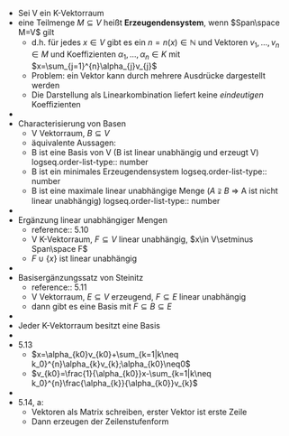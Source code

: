 - Sei V ein K-Vektorraum
- eine Teilmenge $M\subseteq V$ heißt **Erzeugendensystem**, wenn $Span\space M=V$ gilt
	- d.h. für jedes $x\in V$ gibt es ein $n=n(x)\in\mathbb{N}$ und Vektoren $v_1,...,v_{n}\in M$ und Koeffizienten $\alpha_1,...,\alpha_{n}\in K$ mit $x=\sum_{j=1}^{n}\alpha_{j}v_{j}$
	- Problem: ein Vektor kann durch mehrere Ausdrücke dargestellt werden
	- Die Darstellung als Linearkombination liefert keine *eindeutigen* Koeffizienten
-
- Characterisierung von Basen
	- V Vektorraum, $B\subseteq V$
	- äquivalente Aussagen:
	- B ist eine Basis von V (B ist linear unabhängig und erzeugt V)
	  logseq.order-list-type:: number
	- B ist ein minimales Erzeugendensystem
	  logseq.order-list-type:: number
	- B ist eine maximale linear unabhängige Menge ($A\supsetneqq B$ => A ist nicht linear unabhängig)
	  logseq.order-list-type:: number
-
- Ergänzung linear unabhängiger Mengen
	- reference:: 5.10
	- V K-Vektorraum, $F\subseteq V$ linear unabhängig, $x\in V\setminus Span\space F$
	- $F\cup\lbrace x\rbrace$ ist linear unabhängig
-
- Basisergänzungssatz von Steinitz
	- reference:: 5.11
	- V Vektorraum, $E\subseteq V$ erzeugend, $F\subseteq E$ linear unabhängig
	- dann gibt es eine Basis mit $F\subseteq B\subseteq E$
-
- Jeder K-Vektorraum besitzt eine Basis
-
- 5.13
	- $x=\alpha_{k0}v_{k0}+\sum_{k=1|k\neq k_0}^{n}\alpha_{k}v_{k};\alpha_{k0}\neq0$
	- $v_{k0}=\frac{1}{\alpha_{k0}}x-\sum_{k=1|k\neq k_0}^{n}\frac{\alpha_{k}}{\alpha_{k0}}v_{k}$
-
- 5.14, a:
	- Vektoren als Matrix schreiben, erster Vektor ist erste Zeile
	- Dann erzeugen der Zeilenstufenform